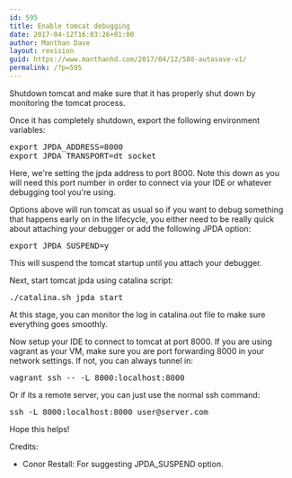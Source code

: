 ```yaml
---
id: 595
title: Enable tomcat debugging
date: 2017-04-12T16:03:26+01:00
author: Manthan Dave
layout: revision
guid: https://www.manthanhd.com/2017/04/12/588-autosave-v1/
permalink: /?p=595
---
```

Shutdown tomcat and make sure that it has properly shut down by monitoring the tomcat process.

Once it has completely shutdown, export the following environment variables:

<pre class="lang:sh decode:true ">export JPDA_ADDRESS=8000
export JPDA_TRANSPORT=dt_socket</pre>

Here, we're setting the jpda address to port <span class="lang:default decode:true crayon-inline">8000</span>. Note this down as you will need this port number in order to connect via your IDE or whatever debugging tool you're using.

Options above will run tomcat as usual so if you want to debug something that happens early on in the lifecycle, you either need to be really quick about attaching your debugger or add the following JPDA option:

<pre class="lang:sh decode:true">export JPDA_SUSPEND=y</pre>

This will suspend the tomcat startup until you attach your debugger.

Next, start tomcat jpda using catalina script:

<pre class="lang:sh decode:true">./catalina.sh jpda start</pre>

At this stage, you can monitor the log in <span class="lang:default decode:true crayon-inline ">catalina.out</span> file to make sure everything goes smoothly.

Now setup your IDE to connect to tomcat at port <span class="lang:default decode:true crayon-inline">8000</span>. If you are using vagrant as your VM, make sure you are port forwarding <span class="lang:default decode:true crayon-inline ">8000</span> in your network settings. If not, you can always tunnel in:

<pre class="lang:sh decode:true">vagrant ssh -- -L 8000:localhost:8000</pre>

Or if its a remote server, you can just use the normal ssh command:

<pre class="lang:sh decode:true ">ssh -L 8000:localhost:8000 user@server.com</pre>

Hope this helps!

Credits:

<ul>
    <li>Conor Restall: For suggesting JPDA_SUSPEND option.</li>
</ul>